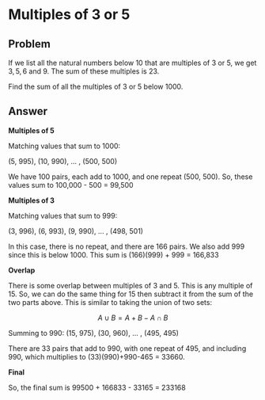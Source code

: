 
# Multiples of 3 or 5

## Problem

If we list all the natural numbers below $10$ that are multiples of $3$ or $5$, we get $3, 5, 6$ and $9$. The sum of these multiples is $23$.

Find the sum of all the multiples of $3$ or $5$ below $1000$.

## Answer

**Multiples of 5**

Matching values that sum to 1000:

(5, 995), (10, 990), ... , (500, 500)

We have 100 pairs, each add to 1000, and one repeat (500, 500). So, these values sum to 100,000 - 500 = 99,500

**Multiples of 3**

Matching values that sum to 999:

(3, 996), (6, 993), (9, 990), ... , (498, 501)

In this case, there is no repeat, and there are 166 pairs. We also add 999 since this is below 1000. This sum is (166)(999) + 999 = 166,833

**Overlap**

There is some overlap between multiples of 3 and 5. This is any multiple of 15. So, we can do the same thing for 15 then subtract it from the sum of the two parts above. This is similar to taking the union of two sets:

$$ A \cup B = A + B - A \cap B $$

Summing to 990:
(15, 975), (30, 960), ... , (495, 495)

There are 33 pairs that add to 990, with one repeat of 495, and including 990, which multiplies to (33)(990)+990-465 = 33660.

**Final**

So, the final sum is 99500 + 166833 - 33165 = 233168